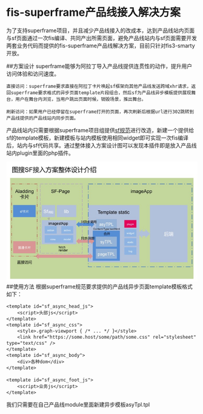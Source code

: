 # fis-superframe产品线接入解决方案

为了支持superframe项目，并且减少产品线接入的改成本，达到产品线站内页面与sf页面通过一次fis编译、共同产出所需页面，避免产品线站内与sf页面需要开发两套业务代码而提供的fis-superframe产品线解决方案，目前只针对fis3-smarty开放。

##方案设计
superframe能够为阿拉丁导入产品线提供连贯性的动作，提升用户访问体验和访问速度。

	直接访问：superframe要求直接在阿拉丁卡片唤起sf框架向其他产品线发送跨域xhr请求，返回superframe要求格式的异步页面template片段组合，然后sf为产品线异步模板提供展现舞台，用户在舞台内浏览，当用户跳出页面时候，销毁场景，推出舞台。

	刷新访问：如果用户已经停留在superframe打开的页面，再次刷新后根据url进行302跳转到产品线提供的产品线站内同步页面。

产品线站内只需要根据superframe项目组提供<a href="http://gitlab.baidu.com/superframe/superframe/wikis/specs-of-service">sf规范</a>进行改造，新建一个提供给sf的template模板，新建模板与站内模板使用相同widget即可实现一次fis编译后，站内与sf代码共享。通过整体接入方案设计图可以发现本插件即是放入产品线站内plugin里面的php插件。

<div align="center">
	<img src="./image/sf_01.jpg" />
</div>
##使用方法
根据superframe规范要求提供的产品线异步页面template模板格式如下：

	<template id="sf_async_head_js">
        <script>头部js</script>
    </template>
    <template id="sf_async_css">
        <style>.graph-viewport { /* ... */ }</style>
        <link href="https://some.host/some/path/some.css" rel="stylesheet" type="text/css" />
    </template>
    <template id="sf_async_body">
        <div>各种dom</div>
    </template>

    <template id="sf_async_foot_js">
        <script>业务js</script>
    </template>

我们只需要在自己产品线module里面新建异步模板asyTpl.tpl

